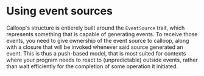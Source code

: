 # Using event sources

Calloop's structure is entierely built around the `EventSource` trait, which represents something that is capable of generating events. To receive those events, you need to give ownership of the event source to calloop, along with a closure that will be invoked whenever said source generated an event. This is thus a push-based model, that is most suited for contexts where your program needs to react to (unpredictable) outside events, rather than wait efficiently for the completion of some operation it initiated.
